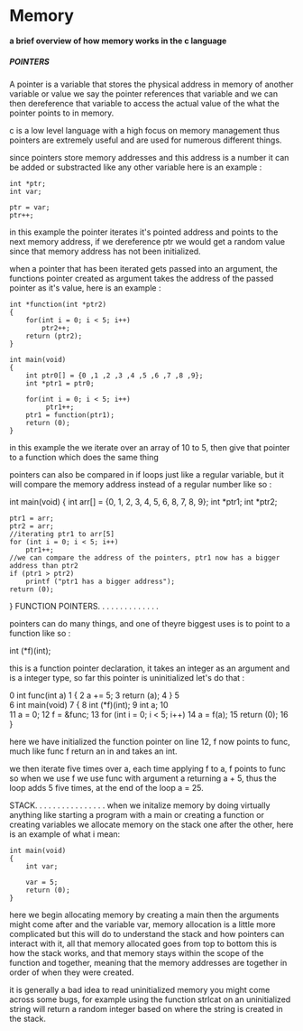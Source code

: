 # Memory

**a brief overview of how memory works in the c language**

##### POINTERS

A pointer is a variable that stores the physical address in memory of another variable or value
we say the pointer references that variable and we can then dereference that variable to access the actual 
value of the what the pointer points to in memory.

c is a low level language with a high focus on memory management thus pointers are extremely useful and are used for
numerous different things. 

since pointers store memory addresses and this address is a number it can be added or substracted like any other variable
here is an example :
```
int	*ptr;
int	var;

ptr = var;
ptr++;
```
in this example the pointer iterates it's pointed address and points to the next memory address, if we dereference ptr we would get a random value since that memory address has not been initialized.

when a pointer that has been iterated gets passed into an argument, the functions pointer created as argument 
takes the address of the passed pointer as it's value, here is an example :
```
int	*function(int *ptr2)
{
	for(int i = 0; i < 5; i++)
		ptr2++;
	return (ptr2);
}

int	main(void)
{
	int	ptr0[] = {0 ,1 ,2 ,3 ,4 ,5 ,6 ,7 ,8 ,9};
	int	*ptr1 = ptr0;

	for(int i = 0; i < 5; i++)
		 ptr1++;
	ptr1 = function(ptr1);
	return (0);
}
```

in this example the we iterate over an array of 10 to 5, then give that pointer to a function which does the same thing


pointers can also be compared in if loops just like a regular variable, but it will compare the memory address instead 
of a regular number like so :

int	main(void)
{
	int	arr[] = {0, 1, 2, 3, 4, 5, 6, 8, 7, 8, 9};
	int	*ptr1;
	int	*ptr2;

	ptr1 = arr;
	ptr2 = arr;
	//iterating ptr1 to arr[5]	
	for (int i = 0; i < 5; i++)
		ptr1++;
	//we can compare the address of the pointers, ptr1 now has a bigger address than ptr2
	if (ptr1 > ptr2)
		printf ("ptr1 has a bigger address");
	return (0);
}
FUNCTION POINTERS.	.	.	.	.	.	.	.	.	.	.	.	.	.

pointers can do many things, and one of theyre biggest uses is to point to a function like so :

int (*f)(int);

this is a function pointer declaration, it takes an integer as an argument and is a integer type, so far this pointer is 
uninitialized let's do that :

0	int	func(int a)
1	{
2		a += 5;
3		return (a);
4	}
5	
6	int	main(void)
7	{
8		int	(*f)(int);
9		int	a;
10	
11		a = 0;
12		f = &func;
13		for (int i = 0; i < 5; i++)
14			a = f(a);
15		return (0);
16	}

here we have initialized the function pointer on line 12, f now points to func, much like func f return an in and takes 
an int.

we then iterate five times over a, each time applying f to a, f points to func so when we use f we use func with argument a
returning a + 5, thus the loop adds 5 five times, at the end of the loop a = 25.

 
STACK.	.	.	.	.	.	.	.	.	.	.	.	.	.	.	.
when we initalize memory by doing virtually anything like starting a program with a main or creating a function or 
creating variables we allocate memory on the stack one after the other, here is an example of what i mean:
```
int	main(void)
{
	int	var;
	
	var = 5;
	return (0);
}
```
here we begin allocating memory by creating a main then the arguments might come after and the variable var, memory 
allocation is a little more complicated but this will do to understand the stack and how pointers can interact with
it, all that memory allocated goes from top to bottom this is how the stack works, and that memory stays within the scope
of the function and together, meaning that the memory addresses are together in order of when they were created.


it is generally a bad idea to read uninitialized memory you might come across some bugs, for example using the function 
strlcat on an uninitialized string will return a random integer based on where the string is created in the stack.
